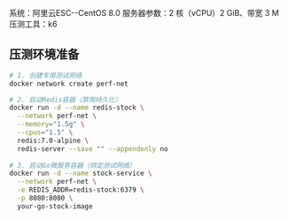 系统：阿里云ESC--CentOS 8.0
服务器参数：2 核（vCPU）2 GiB、带宽 3 M
压测工具：k6

## 压测环境准备
```bash
# 1. 创建专用测试网络
docker network create perf-net

# 2. 启动Redis容器（禁用持久化）
docker run -d --name redis-stock \
  --network perf-net \
  --memory="1.5g" \
  --cpus="1.5" \
  redis:7.0-alpine \
  redis-server --save "" --appendonly no
  
# 3. 启动Go微服务容器（绑定测试网络）
docker run -d --name stock-service \
  --network perf-net \
  -e REDIS_ADDR=redis-stock:6379 \
  -p 8080:8080 \
  your-go-stock-image
```